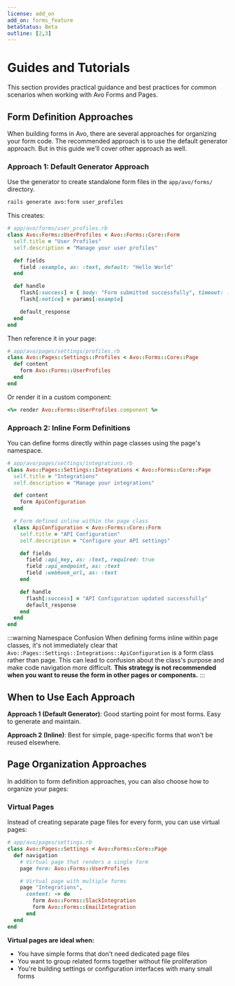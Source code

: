 ```yaml
---
license: add_on
add_on: forms_feature
betaStatus: Beta
outline: [2,3]
---
```


# Guides and Tutorials

This section provides practical guidance and best practices for common scenarios when working with Avo Forms and Pages.

## Form Definition Approaches

When building forms in Avo, there are several approaches for organizing your form code. The recommended approach is to use the default generator approach. But in this guide we'll cover other approach as well.

### Approach 1: Default Generator Approach

Use the generator to create standalone form files in the `app/avo/forms/` directory.

```bash
rails generate avo:form user_profiles
```

This creates:

```ruby
# app/avo/forms/user_profiles.rb
class Avo::Forms::UserProfiles < Avo::Forms::Core::Form
  self.title = "User Profiles"
  self.description = "Manage your user profiles"

  def fields
    field :example, as: :text, default: "Hello World"
  end

  def handle
    flash[:success] = { body: "Form submitted successfully", timeout: :forever }
    flash[:notice] = params[:example]

    default_response
  end
end
```

Then reference it in your page:

```ruby
# app/avo/pages/settings/profiles.rb
class Avo::Pages::Settings::Profiles < Avo::Forms::Core::Page
  def content
    form Avo::Forms::UserProfiles
  end
end
```

Or render it in a custom component:

```ruby
<%= render Avo::Forms::UserProfiles.component %>
```



### Approach 2: Inline Form Definitions

You can define forms directly within page classes using the page's namespace.

```ruby
# app/avo/pages/settings/integrations.rb
class Avo::Pages::Settings::Integrations < Avo::Forms::Core::Page
  self.title = "Integrations"
  self.description = "Manage your integrations"

  def content
    form ApiConfiguration
  end

  # Form defined inline within the page class
  class ApiConfiguration < Avo::Forms::Core::Form
    self.title = "API Configuration"
    self.description = "Configure your API settings"

    def fields
      field :api_key, as: :text, required: true
      field :api_endpoint, as: :text
      field :webhook_url, as: :text
    end

    def handle
      flash[:success] = "API Configuration updated successfully"
      default_response
    end
  end
end
```

:::warning Namespace Confusion
When defining forms inline within page classes, it's not immediately clear that `Avo::Pages::Settings::Integrations::ApiConfiguration` is a form class rather than page. This can lead to confusion about the class's purpose and make code navigation more difficult. **This strategy is not recommended when you want to reuse the form in other pages or components.**
:::

## When to Use Each Approach

**Approach 1 (Default Generator)**: Good starting point for most forms. Easy to generate and maintain.

**Approach 2 (Inline)**: Best for simple, page-specific forms that won't be reused elsewhere.

## Page Organization Approaches

In addition to form definition approaches, you can also choose how to organize your pages:

### Virtual Pages

Instead of creating separate page files for every form, you can use virtual pages:

```ruby
# app/avo/pages/settings.rb
class Avo::Pages::Settings < Avo::Forms::Core::Page
  def navigation
    # Virtual page that renders a single form
    page form: Avo::Forms::UserProfiles

    # Virtual page with multiple forms
    page "Integrations",
      content: -> do
        form Avo::Forms::SlackIntegration
        form Avo::Forms::EmailIntegration
      end
  end
end
```

**Virtual pages are ideal when:**
- You have simple forms that don't need dedicated page files
- You want to group related forms together without file proliferation
- You're building settings or configuration interfaces with many small forms
